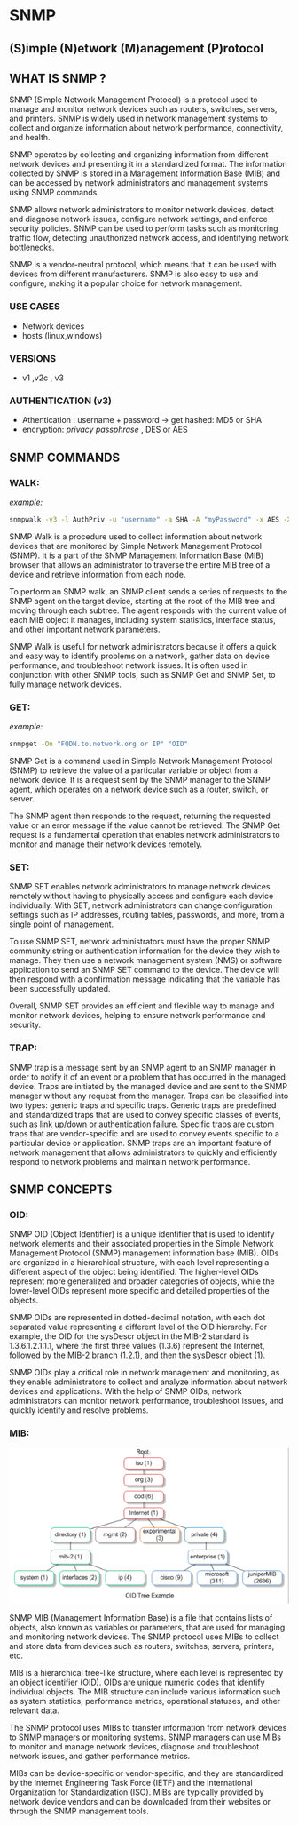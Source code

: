 # SNMP 
## (**S**)imple (**N**)etwork (**M**)anagement (**P**)rotocol

## WHAT IS SNMP ?

SNMP (Simple Network Management Protocol) is a protocol used to manage and monitor network devices such as routers, switches, servers, and printers. SNMP is widely used in network management systems to collect and organize information about network performance, connectivity, and health.

SNMP operates by collecting and organizing information from different network devices and presenting it in a standardized format. The information collected by SNMP is stored in a Management Information Base (MIB) and can be accessed by network administrators and management systems using SNMP commands.

SNMP allows network administrators to monitor network devices, detect and diagnose network issues, configure network settings, and enforce security policies. SNMP can be used to perform tasks such as monitoring traffic flow, detecting unauthorized network access, and identifying network bottlenecks.

SNMP is a vendor-neutral protocol, which means that it can be used with devices from different manufacturers. SNMP is also easy to use and configure, making it a popular choice for network management.

### USE CASES
-   Network devices
-   hosts (linux,windows)

### VERSIONS
- v1 ,v2c , v3

### AUTHENTICATION (v3)

-   Athentication : username + password -> get hashed: MD5 or SHA
-   encryption: *privacy passphrase* ,  DES or AES

## SNMP COMMANDS 

### WALK:

*example:*
```sh
snmpwalk -v3 -l AuthPriv -u "username" -a SHA -A "myPassword" -x AES -X "myPassword" "FQDN.to.network.org or IP"
```

SNMP Walk is a procedure used to collect information about network devices that are monitored by Simple Network Management Protocol (SNMP). It is a part of the SNMP Management Information Base (MIB) browser that allows an administrator to traverse the entire MIB tree of a device and retrieve information from each node.

To perform an SNMP walk, an SNMP client sends a series of requests to the SNMP agent on the target device, starting at the root of the MIB tree and moving through each subtree. The agent responds with the current value of each MIB object it manages, including system statistics, interface status, and other important network parameters.

SNMP Walk is useful for network administrators because it offers a quick and easy way to identify problems on a network, gather data on device performance, and troubleshoot network issues. It is often used in conjunction with other SNMP tools, such as SNMP Get and SNMP Set, to fully manage network devices.

### GET:

*example:*
```sh
snmpget -On "FQDN.to.network.org or IP" "OID"
```


SNMP Get is a command used in Simple Network Management Protocol (SNMP) to retrieve the value of a particular variable or object from a network device. It is a request sent by the SNMP manager to the SNMP agent, which operates on a network device such as a router, switch, or server. 

The SNMP agent then responds to the request, returning the requested value or an error message if the value cannot be retrieved. The SNMP Get request is a fundamental operation that enables network administrators to monitor and manage their network devices remotely.

### SET: 

SNMP SET enables network administrators to manage network devices remotely without having to physically access and configure each device individually. With SET, network administrators can change configuration settings such as IP addresses, routing tables, passwords, and more, from a single point of management.

To use SNMP SET, network administrators must have the proper SNMP community string or authentication information for the device they wish to manage. They then use a network management system (NMS) or software application to send an SNMP SET command to the device. The device will then respond with a confirmation message indicating that the variable has been successfully updated.

Overall, SNMP SET provides an efficient and flexible way to manage and monitor network devices, helping to ensure network performance and security.

### TRAP:

SNMP trap is a message sent by an SNMP agent to an SNMP manager in order to notify it of an event or a problem that has occurred in the managed device. Traps are initiated by the managed device and are sent to the SNMP manager without any request from the manager. Traps can be classified into two types: generic traps and specific traps. Generic traps are predefined and standardized traps that are used to convey specific classes of events, such as link up/down or authentication failure. Specific traps are custom traps that are vendor-specific and are used to convey events specific to a particular device or application. SNMP traps are an important feature of network management that allows administrators to quickly and efficiently respond to network problems and maintain network performance.

## SNMP CONCEPTS

### OID:

SNMP OID (Object Identifier) is a unique identifier that is used to identify network elements and their associated properties in the Simple Network Management Protocol (SNMP) management information base (MIB). OIDs are organized in a hierarchical structure, with each level representing a different aspect of the object being identified. The higher-level OIDs represent more generalized and broader categories of objects, while the lower-level OIDs represent more specific and detailed properties of the objects.

SNMP OIDs are represented in dotted-decimal notation, with each dot separated value representing a different level of the OID hierarchy. For example, the OID for the sysDescr object in the MIB-2 standard is 1.3.6.1.2.1.1.1, where the first three values (1.3.6) represent the Internet, followed by the MIB-2 branch (1.2.1), and then the sysDescr object (1).

SNMP OIDs play a critical role in network management and monitoring, as they enable administrators to collect and analyze information about network devices and applications. With the help of SNMP OIDs, network administrators can monitor network performance, troubleshoot issues, and quickly identify and resolve problems.

### MIB:

![mibtree](./images/mibtree.png)

SNMP MIB (Management Information Base) is a file that contains lists of objects, also known as variables or parameters, that are used for managing and monitoring network devices. The SNMP protocol uses MIBs to collect and store data from devices such as routers, switches, servers, printers, etc.

MIB is a hierarchical tree-like structure, where each level is represented by an object identifier (OID). OIDs are unique numeric codes that identify individual objects. The MIB structure can include various information such as system statistics, performance metrics, operational statuses, and other relevant data.

The SNMP protocol uses MIBs to transfer information from network devices to SNMP managers or monitoring systems. SNMP managers can use MIBs to monitor and manage network devices, diagnose and troubleshoot network issues, and gather performance metrics.

MIBs can be device-specific or vendor-specific, and they are standardized by the Internet Engineering Task Force (IETF) and the International Organization for Standardization (ISO). MIBs are typically provided by network device vendors and can be downloaded from their websites or through the SNMP management tools.

